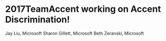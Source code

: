  # 2017TeamAccent working on Accent Discrimination!
 
 Jay Liu, Microsoft
 Sharon Gillett, Microsoft
 Beth Zeranski, Microsoft
